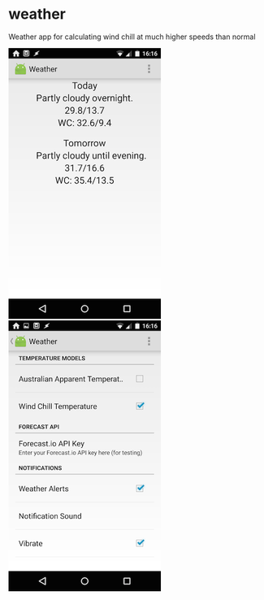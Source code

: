 # weather
Weather app for calculating wind chill at much higher speeds than normal

![Main Display](images/main.png)
![Settings Display](./images/settings.png)

